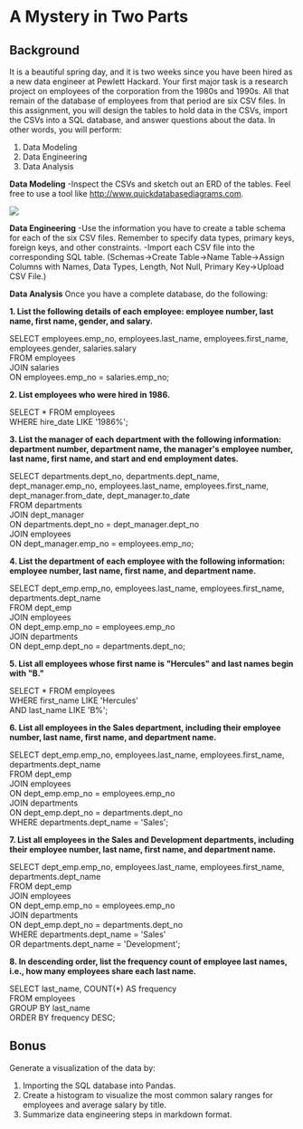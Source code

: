 # **A Mystery in Two Parts**

## **Background**
It is a beautiful spring day, and it is two weeks since you have been hired as a new data engineer at Pewlett Hackard. Your first major task is a research project on employees of the corporation from the 1980s and 1990s. All that remain of the database of employees from that period are six CSV files.
In this assignment, you will design the tables to hold data in the CSVs, import the CSVs into a SQL database, and answer questions about the data. In other words, you will perform:
  1. Data Modeling
  2. Data Engineering
  3. Data Analysis


**Data Modeling**
  -Inspect the CSVs and sketch out an ERD of the tables. Feel free to use a tool like http://www.quickdatabasediagrams.com.

![](https://user-images.githubusercontent.com/56764355/72566399-bb262f80-3881-11ea-992b-9f96227e7893.png)

**Data Engineering**
  -Use the information you have to create a table schema for each of the six CSV files. Remember to specify data types, primary keys, foreign keys, and other constraints.
  -Import each CSV file into the corresponding SQL table. (Schemas->Create Table->Name Table->Assign Columns with Names, Data Types, Length, Not Null, Primary Key->Upload CSV File.)
   
**Data Analysis**
Once you have a complete database, do the following:

  **1. List the following details of each employee: employee number, last name, first name, gender, and salary.**

SELECT employees.emp_no, employees.last_name, employees.first_name, employees.gender, salaries.salary\
FROM employees\
JOIN salaries\
ON employees.emp_no = salaries.emp_no;

  **2. List employees who were hired in 1986.**

SELECT * FROM employees\
WHERE hire_date LIKE '1986%';

  **3. List the manager of each department with the following information: department number, department name, the manager's employee number, last name, first name, and start and end employment dates.**

SELECT departments.dept_no, departments.dept_name, dept_manager.emp_no, employees.last_name, employees.first_name, dept_manager.from_date, dept_manager.to_date\
FROM departments\
JOIN dept_manager\
ON departments.dept_no = dept_manager.dept_no\
JOIN employees\
ON dept_manager.emp_no = employees.emp_no;

  **4. List the department of each employee with the following information: employee number, last name, first name, and department name.**

SELECT dept_emp.emp_no, employees.last_name, employees.first_name, departments.dept_name\
FROM dept_emp\
JOIN employees\
ON dept_emp.emp_no = employees.emp_no\
JOIN departments\
ON dept_emp.dept_no = departments.dept_no;

  **5. List all employees whose first name is "Hercules" and last names begin with "B."**

SELECT * FROM employees\
WHERE first_name LIKE 'Hercules'\
AND last_name LIKE 'B%';

  **6. List all employees in the Sales department, including their employee number, last name, first name, and department name.**

SELECT dept_emp.emp_no, employees.last_name, employees.first_name, departments.dept_name\
FROM dept_emp\
JOIN employees\
ON dept_emp.emp_no = employees.emp_no\
JOIN departments\
ON dept_emp.dept_no = departments.dept_no\
WHERE departments.dept_name = 'Sales';

  **7. List all employees in the Sales and Development departments, including their employee number, last name, first name, and department name.**

SELECT dept_emp.emp_no, employees.last_name, employees.first_name, departments.dept_name\
FROM dept_emp\
JOIN employees\
ON dept_emp.emp_no = employees.emp_no\
JOIN departments\
ON dept_emp.dept_no = departments.dept_no\
WHERE departments.dept_name = 'Sales'\
OR departments.dept_name = 'Development';

  **8. In descending order, list the frequency count of employee last names, i.e., how many employees share each last name.**

SELECT last_name, COUNT(*) AS frequency\
FROM employees\
GROUP BY last_name\
ORDER BY frequency DESC;

## **Bonus**
Generate a visualization of the data by: 
  1. Importing the SQL database into Pandas. 
  2. Create a histogram to visualize the most common salary ranges for employees and average salary by title. 
  3. Summarize data engineering steps in markdown format. 
  
  
